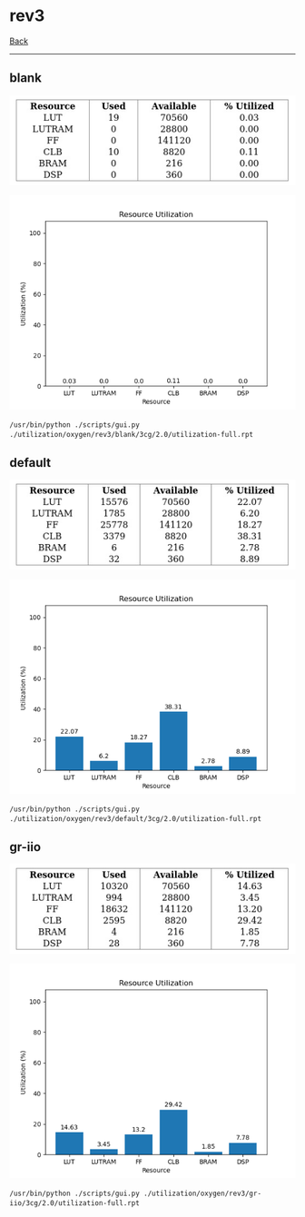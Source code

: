 # rev3

[Back](<../oxygen.md>)

---

## blank

<p align="center">
	<img src="../../../../images/oxygen/rev3/blank/3cg/2.0/table.jpg" />
</p>

<p align="center">
	<img src="../../../../images/oxygen/rev3/blank/3cg/2.0/graph.png" />
</p>

`/usr/bin/python ./scripts/gui.py ./utilization/oxygen/rev3/blank/3cg/2.0/utilization-full.rpt`

## default

<p align="center">
	<img src="../../../../images/oxygen/rev3/default/3cg/2.0/table.jpg" />
</p>

<p align="center">
	<img src="../../../../images/oxygen/rev3/default/3cg/2.0/graph.png" />
</p>

`/usr/bin/python ./scripts/gui.py ./utilization/oxygen/rev3/default/3cg/2.0/utilization-full.rpt`

## gr-iio

<p align="center">
	<img src="../../../../images/oxygen/rev3/gr-iio/3cg/2.0/table.jpg" />
</p>

<p align="center">
	<img src="../../../../images/oxygen/rev3/gr-iio/3cg/2.0/graph.png" />
</p>

`/usr/bin/python ./scripts/gui.py ./utilization/oxygen/rev3/gr-iio/3cg/2.0/utilization-full.rpt`

